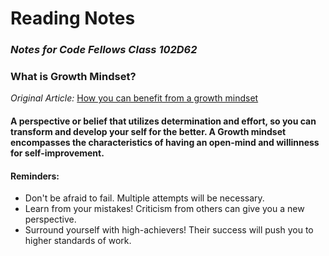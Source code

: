  # **Reading Notes**
### _Notes for Code Fellows Class 102D62_


### What is Growth Mindset? 

_Original Article:_ [How you can benefit from a growth mindset](https://www.atlassian.com/blog/inside-atlassian/growth-mindset)

#### A perspective or belief that utilizes determination and effort, so you can transform and develop your self for the better. A Growth mindset encompasses the characteristics of having an open-mind and willinness for self-improvement. 

#### Reminders:
- Don't be afraid to fail. Multiple attempts will be necessary. 
- Learn from your mistakes! Criticism from others can give you a new perspective. 
- Surround yourself with high-achievers! Their success will push you to higher standards of work.

  

  


